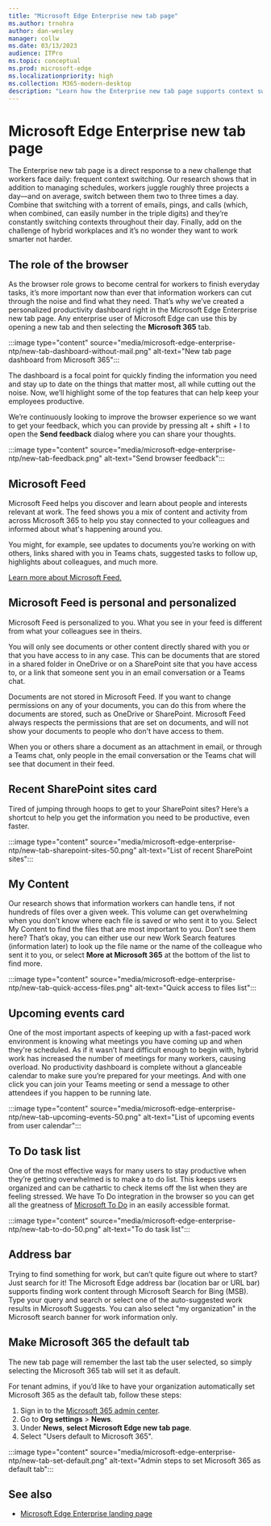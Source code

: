 ```yaml
---
title: "Microsoft Edge Enterprise new tab page"
ms.author: trnohra
author: dan-wesley
manager: collw
ms.date: 03/13/2023
audience: ITPro
ms.topic: conceptual
ms.prod: microsoft-edge
ms.localizationpriority: high
ms.collection: M365-modern-desktop
description: "Learn how the Enterprise new tab page supports context switching and increases worker productivity."
---
```


# Microsoft Edge Enterprise new tab page

The Enterprise new tab page is a direct response to a new challenge that workers face daily: frequent context switching. Our research shows that in addition to managing schedules, workers juggle roughly three projects a day—and on average, switch between them two to three times a day. Combine that switching with a torrent of emails, pings, and calls (which, when combined, can easily number in the triple digits) and they’re constantly switching contexts throughout their day. Finally, add on the challenge of hybrid workplaces and it’s no wonder they want to work smarter not harder.

## The role of the browser

As the browser role grows to become central for workers to finish everyday tasks, it’s more important now than ever that information workers can cut through the noise and find what they need. That’s why we’ve created a personalized productivity dashboard right in the Microsoft Edge Enterprise new tab page. Any enterprise user of Microsoft Edge can use this by opening a new tab and then selecting the **Microsoft 365** tab.

:::image type="content" source="media/microsoft-edge-enterprise-ntp/new-tab-dashboard-without-mail.png" alt-text="New tab page dashboard from Microsoft 365":::

The dashboard is a focal point for quickly finding the information you need and stay up to date on the things that matter most, all while cutting out the noise. Now, we’ll highlight some of the top features that can help keep your employees productive.

We’re continuously looking to improve the browser experience so we want to get your feedback, which you can provide by pressing alt + shift + I to open the **Send feedback** dialog where you can share your thoughts.

:::image type="content" source="media/microsoft-edge-enterprise-ntp/new-tab-feedback.png" alt-text="Send browser feedback":::

## Microsoft Feed

Microsoft Feed helps you discover and learn about people and interests relevant at work. The feed shows you a mix of content and activity from across Microsoft 365 to help you stay connected to your colleagues and informed about what's happening around you.

You might, for example, see updates to documents you’re working on with others, links shared with you in Teams chats, suggested tasks to follow up, highlights about colleagues, and much more.

[Learn more about Microsoft Feed.](https://support.microsoft.com/office/discover-and-learn-with-microsoft-feed-9c190800-e348-46b7-9d46-41c628b80ebb?storagetype=live)

## Microsoft Feed is personal and personalized

Microsoft Feed is personalized to you. What you see in your feed is different from what your colleagues see in theirs.  

You will only see documents or other content directly shared with you or that you have access to in any case. This can be documents that are stored in a shared folder in OneDrive or on a SharePoint site that you have access to, or a link that someone sent you in an email conversation or a Teams chat.

Documents are not stored in Microsoft Feed. If you want to change permissions on any of your documents, you can do this from where the documents are stored, such as OneDrive or SharePoint. Microsoft Feed always respects the permissions that are set on documents, and will not show your documents to people who don't have access to them.

When you or others share a document as an attachment in email, or through a Teams chat, only people in the email conversation or the Teams chat will see that document in their feed.

## Recent SharePoint sites card

Tired of jumping through hoops to get to your SharePoint sites? Here’s a shortcut to help you get the information you need to be productive, even faster.

:::image type="content" source="media/microsoft-edge-enterprise-ntp/new-tab-sharepoint-sites-50.png" alt-text="List of recent SharePoint sites":::

## My Content

Our research shows that information workers can handle tens, if not hundreds of files over a given week. This volume can get overwhelming when you don’t know where each file is saved or who sent it to you. Select My Content to find the files that are most important to you. Don’t see them here? That’s okay, you can either use our new Work Search features (information later) to look up the file name or the name of the colleague who sent it to you, or select **More at Microsoft 365** at the bottom of the list to find more.

:::image type="content" source="media/microsoft-edge-enterprise-ntp/new-tab-quick-access-files.png" alt-text="Quick access to files list":::

## Upcoming events card

One of the most important aspects of keeping up with a fast-paced work environment is knowing what meetings you have coming up and when they're scheduled. As if it wasn’t hard difficult enough to begin with, hybrid work has increased the number of meetings for many workers, causing overload. No productivity dashboard is complete without a glanceable calendar to make sure you’re prepared for your meetings. And with one click you can join your Teams meeting or send a message to other attendees if you happen to be running late.

:::image type="content" source="media/microsoft-edge-enterprise-ntp/new-tab-upcoming-events-50.png" alt-text="List of upcoming events from user calendar":::

## To Do task list

One of the most effective ways for many users to stay productive when they’re getting overwhelmed is to make a to do list. This keeps users organized and can be cathartic to check items off the list when they are feeling stressed. We have To Do integration in the browser so you can get all the greatness of [Microsoft To Do](https://todo.microsoft.com/tasks/) in an easily accessible format.

:::image type="content" source="media/microsoft-edge-enterprise-ntp/new-tab-to-do-50.png" alt-text="To do task list":::

## Address bar

Trying to find something for work, but can’t quite figure out where to start? Just search for it! The Microsoft Edge address bar (location bar or URL bar) supports finding work content through Microsoft Search for Bing (MSB). Type your query and search or select one of the auto-suggested work results in Microsoft Suggests. You can also select "my organization" in the Microsoft search banner for work information only.

## Make Microsoft 365 the default tab

The new tab page will remember the last tab the user selected, so simply selecting the Microsoft 365 tab will set it as default.

For tenant admins, if you’d like to have your organization automatically set Microsoft 365 as the default tab, follow these steps:

1. Sign in to the [Microsoft 365 admin center](https://portal.office.com/Adminportal/Home).
2. Go to **Org settings** > **News**.
3. Under **News**, **select Microsoft Edge new tab page**.
4. Select "Users default to Microsoft 365".

:::image type="content" source="media/microsoft-edge-enterprise-ntp/new-tab-set-default.png" alt-text="Admin steps to set Microsoft 365 as default tab":::

## See also

- [Microsoft Edge Enterprise landing page](https://aka.ms/EdgeEnterprise)
